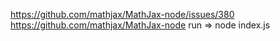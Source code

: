 https://github.com/mathjax/MathJax-node/issues/380
https://github.com/mathjax/MathJax-node
run => node index.js 